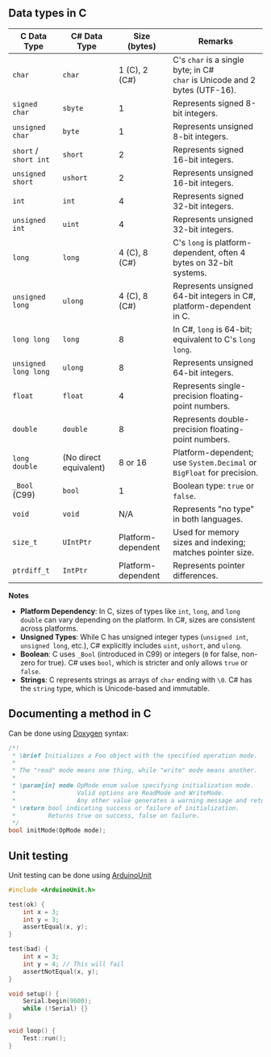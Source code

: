 ## Data types in C

| **C Data Type**       | **C# Data Type**       | **Size (bytes)**   | **Remarks**                                                                   |
| --------------------- | ---------------------- | ------------------ | ----------------------------------------------------------------------------- |
| `char`                | `char`                 | 1 (C), 2 (C#)      | C's `char` is a single byte; in C#<br>`char` is Unicode and 2 bytes (UTF-16). |
| `signed char`         | `sbyte`                | 1                  | Represents signed 8-bit integers.                                             |
| `unsigned char`       | `byte`                 | 1                  | Represents unsigned 8-bit integers.                                           |
| `short` / `short int` | `short`                | 2                  | Represents signed 16-bit integers.                                            |
| `unsigned short`      | `ushort`               | 2                  | Represents unsigned 16-bit integers.                                          |
| `int`                 | `int`                  | 4                  | Represents signed 32-bit integers.                                            |
| `unsigned int`        | `uint`                 | 4                  | Represents unsigned 32-bit integers.                                          |
| `long`                | `long`                 | 4 (C), 8 (C#)      | C's `long` is platform-dependent, often 4 bytes on 32-bit systems.            |
| `unsigned long`       | `ulong`                | 4 (C), 8 (C#)      | Represents unsigned 64-bit integers in C#, platform-dependent in C.           |
| `long long`           | `long`                 | 8                  | In C#, `long` is 64-bit; equivalent to C's `long long`.                       |
| `unsigned long long`  | `ulong`                | 8                  | Represents unsigned 64-bit integers.                                          |
| `float`               | `float`                | 4                  | Represents single-precision floating-point numbers.                           |
| `double`              | `double`               | 8                  | Represents double-precision floating-point numbers.                           |
| `long double`         | (No direct equivalent) | 8 or 16            | Platform-dependent; use `System.Decimal` or `BigFloat` for precision.         |
| `_Bool` (C99)         | `bool`                 | 1                  | Boolean type: `true` or `false`.                                              |
| `void`                | `void`                 | N/A                | Represents "no type" in both languages.                                       |
| `size_t`              | `UIntPtr`              | Platform-dependent | Used for memory sizes and indexing; matches pointer size.                     |
| `ptrdiff_t`           | `IntPtr`               | Platform-dependent | Represents pointer differences.                                               |

**Notes**
- **Platform Dependency**: In C, sizes of types like `int`, `long`, and `long double` can vary depending on the platform. In C#, sizes are consistent across platforms.
- **Unsigned Types**: While C has unsigned integer types (`unsigned int`, `unsigned long`, etc.), C# explicitly includes `uint`, `ushort`, and `ulong`.
- **Boolean**: C uses `_Bool` (introduced in C99) or integers (`0` for false, non-zero for true). C# uses `bool`, which is stricter and only allows `true` or `false`.
- **Strings**: C represents strings as arrays of `char` ending with `\0`. C# has the `string` type, which is Unicode-based and immutable.

## Documenting a method in C

Can be done using [Doxygen](https://www.doxygen.nl/) syntax:
```c
/*!
 * \brief Initializes a Foo object with the specified operation mode.
 *
 * The "read" mode means one thing, while "write" mode means another.
 *
 * \param[in] mode OpMode enum value specifying initialization mode.
 *                 Valid options are ReadMode and WriteMode.
 *                 Any other value generates a warning message and returns false.
 * \return bool indicating success or failure of initialization.
 *         Returns true on success, false on failure.
 */
bool initMode(OpMode mode);
```

## Unit testing

Unit testing can be done using [ArduinoUnit](https://github.com/mmurdoch/arduinounit/)

```c
#include <ArduinoUnit.h>

test(ok) {
    int x = 3;
    int y = 3;
    assertEqual(x, y);
}

test(bad) {
    int x = 3;
    int y = 4; // This will fail
    assertNotEqual(x, y);
}

void setup() {
    Serial.begin(9600);
    while (!Serial) {}
}

void loop() {
    Test::run();
}
```
